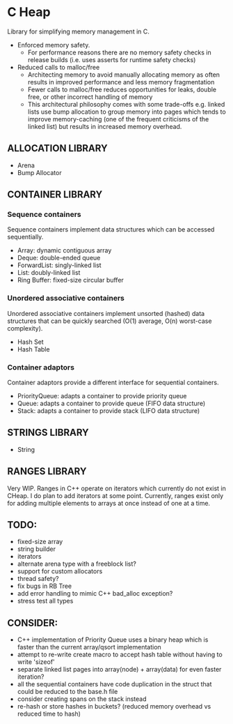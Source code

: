 # C Heap
Library for simplifying memory management in C.

- Enforced memory safety.
  - For performance reasons there are no memory safety checks in release builds
  (i.e. uses asserts for runtime safety checks)
- Reduced calls to malloc/free
  - Architecting memory to avoid manually allocating memory as often results in improved performance 
  and less memory fragmentation
  - Fewer calls to malloc/free reduces opportunities for leaks, double free, or other incorrect handling
  of memory
  - This architectural philosophy comes with some trade-offs e.g. linked lists use bump allocation to 
  group memory into pages which tends to improve memory-caching (one of the frequent criticisms of the
  linked list) but results in increased memory overhead.  

## ALLOCATION LIBRARY
- Arena
- Bump Allocator

## CONTAINER LIBRARY

### Sequence containers
Sequence containers implement data structures which can be accessed sequentially.
- Array: dynamic contiguous array
- Deque: double-ended queue
- ForwardList: singly-linked list
- List: doubly-linked list
- Ring Buffer: fixed-size circular buffer

### Unordered associative containers
Unordered associative containers implement unsorted (hashed) data structures that can be quickly searched (O(1) average, O(n) worst-case complexity).
- Hash Set
- Hash Table

### Container adaptors
Container adaptors provide a different interface for sequential containers.
- PriorityQueue: adapts a container to provide priority queue
- Queue: adapts a container to provide queue (FIFO data structure)
- Stack: adapts a container to provide stack (LIFO data structure)

## STRINGS LIBRARY
- String

## RANGES LIBRARY
Very WIP. Ranges in C++ operate on iterators which currently do not exist in CHeap.
I do plan to add iterators at some point.
Currently, ranges exist only for adding multiple elements to arrays at once instead of one at a time.

## TODO:
- fixed-size array
- string builder
- iterators
- alternate arena type with a freeblock list?
- support for custom allocators
- thread safety?
- fix bugs in RB Tree
- add error handling to mimic C++ bad_alloc exception?
- stress test all types

## CONSIDER:
- C++ implementation of Priority Queue uses a binary heap which is faster than the current array/qsort implementation
- attempt to re-write create macro to accept hash table without having to write 'sizeof'
- separate linked list pages into array(node) + array(data) for even faster iteration?
- all the sequential containers have code duplication in the struct that could be reduced to the base.h file 
- consider creating spans on the stack instead
- re-hash or store hashes in buckets? (reduced memory overhead vs reduced time to hash)

